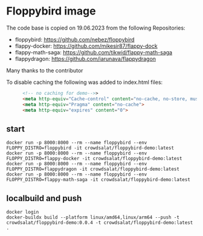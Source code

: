 # Floppybird image

The code base is copied on 19.06.2023 from the following Repositories:

- floppybird: <https://github.com/nebez/floppybird>
- flappy-docker: <https://github.com/mikesir87/flappy-dock>
- flappy-math-saga: <https://github.com/tikwid/flappy-math-saga>
- flappydragon: <https://github.com/iarunava/flappydragon>

Many thanks to the contributor

To disable caching the following was added to index.html files:

```html
      <!-- no caching for demo-->>
      <meta http-equiv="Cache-control" content="no-cache, no-store, must-revalidate">
      <meta http-equiv="Pragma" content="no-cache">
      <meta http-equiv="expires" content="0">
```

## start

```shell
docker run -p 8000:8000 --rm --name floppybird --env FLOPPY_DISTRO=floppybird -it crowdsalat/floppybird-demo:latest
docker run -p 8000:8000 --rm --name floppybird --env FLOPPY_DISTRO=flappy-docker -it crowdsalat/floppybird-demo:latest
docker run -p 8000:8000 --rm --name floppybird --env FLOPPY_DISTRO=flappydragon -it crowdsalat/floppybird-demo:latest
docker run -p 8000:8000 --rm --name floppybird --env FLOPPY_DISTRO=flappy-math-saga -it crowdsalat/floppybird-demo:latest
```

## localbuild and push

```shell
docker login 
docker-buildx build --platform linux/amd64,linux/arm64 --push -t crowdsalat/floppybird-demo:0.0.4 -t crowdsalat/floppybird-demo:latest .
```
